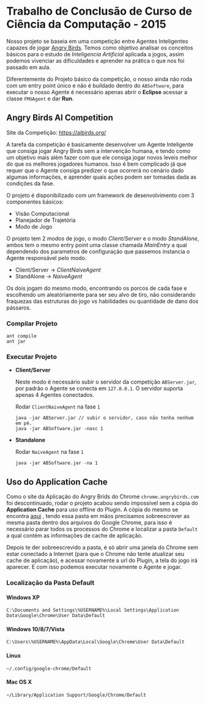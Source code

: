 # Trabalho de Conclusão de Curso de Ciência da Computação - 2015
Nosso projeto se baseia em uma competição entre Agentes Inteligentes capazes de jogar [Angry Birds](https://www.angrybirds.com/). Temos como objetivo analisar os conceitos básicos para o estudo de *Inteligencia Artificial* aplicada a jogos, assim podemos vivenciar as dificuldades e aprender na prática o que nos foi passado em aula.

Diferentemente do Projeto básico da competição, o nosso ainda não roda com um entry point único e não é buildado dentro do `ABSoftware`, para executar o nosso Agente é necessário apenas abrir o **Eclipse** acessar a classe `FMUAgent` e dar **Run**.

## Angry Birds AI Competition
Site da Competição: https://aibirds.org/

A tarefa da competição é basicamente desenvolver um Agente Inteligente que consiga jogar Angry Birds sem a intervenção humana, e tendo como um objetivo mais além fazer com que ele consiga jogar novos leveis melhor do que os melhores jogadores humanos. Isso é bem complicado já que requer que o Agente consiga predizer o que ocorrerá no cenário dado algumas informações, e aprender quais ações podem ser tomadas dada as condições da fase.

O projeto é disponibilizado com um framework de desenvolvimento com 3 componentes básicos:
- Visão Computacional
- Planejador de Trajetória
- Modo de Jogo

O projeto tem 2 modos de jogo,  o modo *Client/Server* e o modo  *StandAlone*, ambos tem o mesmo entry point uma classe chamada *MainEntry* a qual dependendo dos parametros de configuração que passemos instancia o Agente responsável pelo modo.
- Client/Server -> *ClientNaiveAgent*
- StandAlone -> *NaiveAgent*

Os dois jogam do mesmo modo, encontrando os porcos de cada fase e escolhendo um aleatóriamente para ser seu alvo de tiro, não considerando fraquezas das estruturas do jogo vs habilidades ou quantidade de dano dos pássaros.

###  Compilar Projeto
```
ant compile
ant jar
```

###  Executar Projeto
- **Client/Server**

    Neste modo é necessário subir o servidor da competição `ABServer.jar`, por padrão o Agente se conecta em `127.0.0.1`. O servidor suporta apenas 4 Agentes conectados.

    Rodar `ClientNaiveAgent` na fase `1`
    ```
    java -jar ABServer.jar // subir o servidor, caso não tenha nenhum em pé.
    java -jar ABSoftware.jar -nasc 1
    ```

- **Standalone**

    Rodar `NaiveAgent` na fase `1`
    ```
    java -jar ABSoftware.jar -na 1
    ````

## Uso do Application Cache
Como o site da Aplicação do Angry Brids do Chrome `chrome.angrybirds.com` foi descontinuado, rodar o projeto acabou sendo impossível sem a cópia do **Application Cache** para uso offline do Plugin.
A cópia do mesmo se encontra [aqui](https://github.com/GeorgeJegon/AngryBirds-AI/blob/master/plugin/FallBackChrome/Application%20Cache.zip) , tendo essa pasta em mãos precisamos sobreescrever as mesma pasta dentro dos arquivos do Google Chrome, para isso é necessário parar todos os processos do Chrome e localizar a pasta `Default` a qual contém as informações de cache de aplicação.

Depois te der sobreescrevido a pasta, é só abrir uma janela do Chrome sem estar conectado a Internet (para que o Chrome não tente atualizar seu cache de aplicação), e acessar novamente a url do Plugin, a tela do jogo irá aparecer. E com isso podemos executar novamente o Agente e jogar.

### Localização da Pasta Default
#### Windows XP
`C:\Documents and Settings\%USERNAME%\Local Settings\Application Data\Google\Chrome\User Data\Default`
#### Windows 10/8/7/Vista
`C:\Users\%USERNAME%\AppData\Local\Google\Chrome\User Data\Default`
#### Linux
`~/.config/google-chrome/Default`
#### Mac OS X
`~/Library/Application Support/Google/Chrome/Default`

